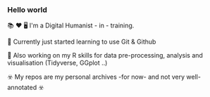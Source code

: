 ### Hello world


📚 ❤️ 🖥️ I'm a Digital Humanist - in - training.

🌱 Currently just started learning to use Git & Github 


:egg: Also working on my R skills for data pre-processing, analysis and visualisation (Tidyverse, GGplot ..)

☣️ My repos are my personal archives -for now- and not very well-annotated ☣️






<!--
**FloorBuschenhenke/FloorBuschenhenke** is a ✨ _special_ ✨ repository because its `README.md` (this file) appears on your GitHub profile.

Here are some ideas to get you started:

- 🔭 I’m currently working on ...
- 🌱 I’m currently learning ...
- 👯 I’m looking to collaborate on ...
- 🤔 I’m looking for help with ...
- 💬 Ask me about ...
- 📫 How to reach me: ...
- 😄 Pronouns: ...
- ⚡ Fun fact: ...
-->
